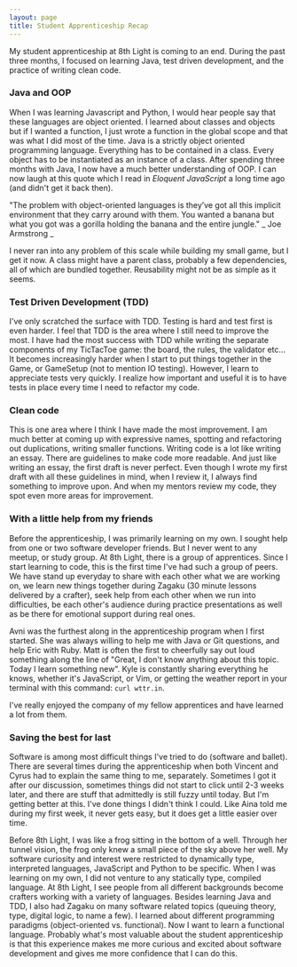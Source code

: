 ```yaml
---
layout: page
title: Student Apprenticeship Recap
---
```


My student apprenticeship at 8th Light is coming to an end. During the past three months, I focused on learning Java, test driven development, and the practice of writing clean code.


### Java and OOP
When I was learning Javascript and Python, I would hear people say that these languages are object oriented. 
I learned about classes and objects but if I wanted a function, I just wrote a function in the global scope and that was what I did most of the time.
Java is a strictly object oriented programming language. Everything has to be contained in a class. Every object has to be instantiated as an instance of a class. After spending three months with Java, I now have a much better understanding of OOP. 
I can now laugh at this quote which I read in _Eloquent JavaScript_ a long time ago (and didn't get it back then).

"The problem with object-oriented languages is they’ve got all this implicit environment that they carry around with them. 
You wanted a banana but what you got was a gorilla holding the banana and the entire jungle." _ Joe Armstrong _

I never ran into any problem of this scale while building my small game, but I get it now.
A class might have a parent class, probably a few dependencies, all of which are bundled together. Reusability might not be as simple as it seems.


### Test Driven Development (TDD)
I've only scratched the surface with TDD. Testing is hard and test first is even harder. I feel that TDD is the area where I still need to improve the most. 
I have had the most success with TDD while writing the separate components of my TicTacToe game: the board, the rules, the validator etc... 
It becomes increasingly harder when I start to put things together in the Game, or GameSetup (not to mention IO testing). 
However, I learn to appreciate tests very quickly. I realize how important and useful it is to have tests in place every time I need to refactor my code.


### Clean code
This is one area where I think I have made the most improvement. 
I am much better at coming up with expressive names, spotting and refactoring out duplications, writing smaller functions.
Writing code is a lot like writing an essay. There are guidelines to make code more readable.
And just like writing an essay, the first draft is never perfect. Even though I wrote my first draft with all these guidelines in mind, 
when I review it, I always find something to improve upon. And when my mentors review my code, they spot even more areas for improvement. 


### With a little help from my friends
Before the apprenticeship, I was primarily learning on my own. I sought help from one or two software developer friends. But I never went to any meetup, or study group.
At 8th Light, there is a group of apprentices. Since I start learning to code, this is the first time I've had such a group of peers. 
We have stand up everyday to share with each other what we are working on, we learn new things together during Zagaku (30 minute lessons delivered by a crafter), seek help from each other when we run into difficulties, 
be each other's audience during practice presentations as well as be there for emotional support during real ones.

Avni was the furthest along in the apprenticeship program when I first started. She was always willing to help me with Java or Git questions, and help Eric with Ruby.
Matt is often the first to cheerfully say out loud something along the line of "Great, I don't know anything about this topic. Today I learn something new". 
Kyle is constantly sharing everything he knows, whether it's JavaScript, or Vim, or getting the weather report in your terminal with this command: `curl wttr.in`. 

I've really enjoyed the company of my fellow apprentices and have learned a lot from them. 


### Saving the best for last
Software is among most difficult things I've tried to do (software and ballet).
There are several times during the apprenticeship when both Vincent and Cyrus had to explain the same thing to me, separately. 
Sometimes I got it after our discussion, sometimes things did not start to click until 2-3 weeks later, and there are stuff that admittedly is still fuzzy until today.
But I'm getting better at this. I've done things I didn't think I could. Like Aina told me during my first week, it never gets easy, but it does get a little easier over time.

Before 8th Light, I was like a frog sitting in the bottom of a well. Through her tunnel vision, the frog only knew a small piece of the sky above her well.
My software curiosity and interest were restricted to dynamically type, interpreted languages, JavaScript and Python to be specific.
When I was learning on my own, I did not venture to any statically type, compiled language.
At 8th Light, I see people from all different backgrounds become crafters working with a variety of languages. 
Besides learning Java and TDD, I also had Zagaku on many software related topics (queuing theory, type, digital logic, to name a few).
I learned about different programming paradigms (object-oriented vs. functional). Now I want to learn a functional language. 
Probably what's most valuable about the student apprenticeship is that this experience makes me more curious and excited about software development and gives me more confidence that I can do this. 
